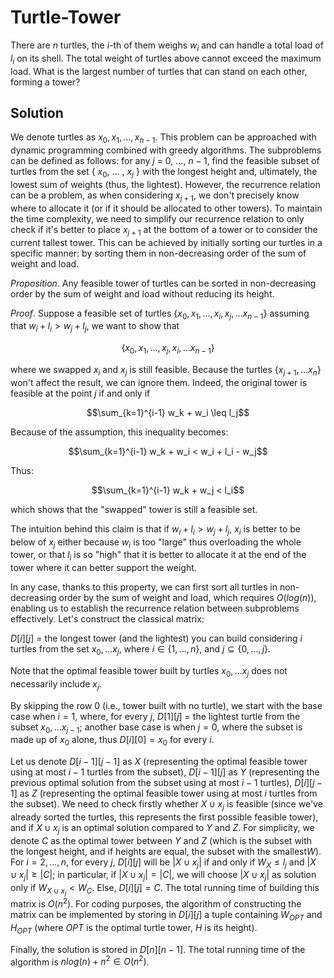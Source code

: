 # Turtle-Tower
There are $n$ turtles, the $i$-th of them weighs $w_i$ and can handle a total load of $l_i$ on its shell. The total weight of turtles above cannot exceed the maximum load. What is the largest number of turtles that can stand on each other, forming a tower?

## Solution

We denote turtles as $x_0, x_1, ..., x_{n-1}$. This problem can be approached with dynamic programming combined with greedy algorithms. The subproblems can be defined as follows: for any $j$ = 0, ..., $n-1$, find the feasible subset of turtles from the set { $x_0$, ... , $x_j$ } with the longest height and, ultimately, the lowest sum of weights (thus, the lightest). However, the recurrence relation can be a problem, as when considering  $x_{j+1}$, we don't precisely know where to allocate it (or if it should be allocated to other towers). To maintain the time complexity, we need to simplify our recurrence relation to only check if it's better to place $x_{j+1}$  at the bottom of a tower or to consider the current tallest tower. This can be achieved by initially sorting our turtles in a specific manner: by sorting them in non-decreasing order of the sum of weight and load. 

$Proposition$. Any feasible tower of turtles can be sorted in non-decreasing order by the sum of weight and load without reducing its height.

$Proof$. Suppose a feasible set of turtles $\{x_0, x_1, ... , x_i, x_j, ... x_{n-1}\}$ 
assuming that $w_i + l_i > w_j + l_j$, we want to show that 
```math
\{x_0, x_1, ... , x_j, x_i, ... x_{n-1}\}
```
where we swapped $x_i$ and $x_j$ is still feasible. Because the turtles $\{x_{j+1}, ... x_n\}$ won't affect the result, we can ignore them. Indeed, the original tower is feasible at the point $j$ if and only if
```math
\sum_{k=1}^{i-1} w_k + w_i \leq  l_j
```
Because of the assumption, this inequality becomes:
```math
\sum_{k=1}^{i-1} w_k + w_i <  w_i + l_i - w_j
```
Thus:
```math
\sum_{k=1}^{i-1} w_k + w_j <  l_i
```
which shows that the "swapped" tower is still a feasible set.

The intuition behind this claim is that if $w_i + l_i > w_j + l_j$, $x_i$ is better to be below of $x_j$ either because $w_i$ is too "large" thus overloading the whole tower, or that $l_i$ is so "high" that it is better to allocate it at the end of the tower where it can better support the weight. 

In any case, thanks to this property, we can first sort all turtles in non-decreasing order by the sum of weight and load, which requires $O(log(n))$, enabling us to establish the recurrence relation between subproblems effectively. Let's construct the classical matrix:

$D[i][j]$ = the longest tower (and the lightest) you can build considering $i$ turtles from the set $x_0, ... x_j$, where $i \in \{1, ... , n\}$, and $j \subseteq \{0, ..., j \}$.

Note that the optimal feasible tower built by turtles $x_0, ... x_j$ does not necessarily include $x_j$. 

By skipping the row 0 (i.e., tower built with no turtle), we start with the base case when $i = 1$, where, for every $j$, $D[1][j]$ = the lightest turtle from the subset $x_0, ... x_{j-1}$; another base case is when $j = 0$, where the subset is made up of $x_0$ alone, thus $D[i][0] = x_0$ for every $i$.

Let us denote $D[i-1][j-1]$ as $X$ (representing the optimal feasible tower using at most $i-1$ turtles from the subset), $D[i-1][j]$ as $Y$ (representing the previous optimal solution from the subset  using at most $i-1$ turtles), $D[i][j-1]$ as $Z$ (representing the optimal feasible tower using at most $i$ turtles from the subset). We need to check firstly whether $X\cup x_j$ is feasible (since we've already sorted the turtles, this represents the first possible feasible tower), and if $X \cup x_j$ is an optimal solution compared to $Y$ and $Z$. For simplicity, we denote $C$ as the optimal tower between $Y$ and $Z$ (which is the subset with the longest height, and if heights are equal, the subset with the smallest$W$). For $i = 2, ..., n$, for every $j$, $D[i][j]$ will be $|X \cup x_j|$ if and only if $W_X \leq l_j$ and $|X \cup x_j| \geq |C|$; in particular, if $|X \cup x_j| = |C|$, we will choose $|X \cup x_j|$ as solution only if $W_{X \cup x_j} < W_C$. Else, $D[i][j] = C$. The total running time of building this matrix is $O(n^2)$. For coding purposes, the algorithm of constructing the matrix can be implemented by storing in $D[i][j]$ a tuple containing $W_{OPT}$ and $H_{OPT}$ (where $OPT$ is the optimal turtle tower, $H$ is its height).

Finally, the solution is stored in $D[n][n-1]$. The total running time of the algorithm is $nlog(n) + n^2 \in O(n^2)$.
